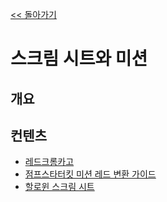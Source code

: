 [<< 돌아가기](../readme.md)
# 스크림 시트와 미션

## 개요

## 컨텐츠
- [레드크롬카고]()
- [점프스타터킷 미션 레드 변환 가이드]()
- [할로윈 스크림 시트]()